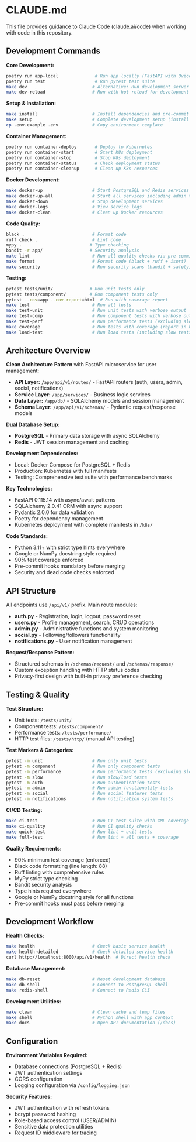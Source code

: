 # CLAUDE.md

This file provides guidance to Claude Code (claude.ai/code) when working with code in this repository.

## Development Commands

**Core Development:**

```bash
poetry run app-local              # Run app locally (FastAPI with Uvicorn)
poetry run test                   # Run pytest test suite
make dev                         # Alternative: Run development server
make dev-reload                  # Run with hot reload for development
```

**Setup & Installation:**

```bash
make install                     # Install dependencies and pre-commit hooks
make setup                       # Complete development setup (install + docker)
cp .env.example .env             # Copy environment template
```

**Container Management:**

```bash
poetry run container-deploy       # Deploy to Kubernetes
poetry run container-start        # Start K8s deployment
poetry run container-stop         # Stop K8s deployment
poetry run container-status       # Check deployment status
poetry run container-cleanup      # Clean up K8s resources
```

**Docker Development:**

```bash
make docker-up                   # Start PostgreSQL and Redis services
make docker-up-all               # Start all services including admin tools
make docker-down                 # Stop development services
make docker-logs                 # View service logs
make docker-clean                # Clean up Docker resources
```

**Code Quality:**

```bash
black .                          # Format code
ruff check .                     # Lint code
mypy .                          # Type checking
bandit -r app/                  # Security analysis
make lint                        # Run all quality checks via pre-commit
make format                      # Format code (black + ruff + isort)
make security                    # Run security scans (bandit + safety)
```

**Testing:**

```bash
pytest tests/unit/              # Run unit tests only
pytest tests/component/         # Run component tests only
pytest --cov=app --cov-report=html  # Run with coverage report
make test                        # Run all tests
make test-unit                   # Run unit tests with verbose output
make test-comp                   # Run component tests with verbose output
make test-perf                   # Run performance tests (excluding slow)
make coverage                    # Run tests with coverage (report in htmlcov/)
make load-test                   # Run load tests (including slow tests)
```

## Architecture Overview

**Clean Architecture Pattern** with FastAPI microservice for user management:

- **API Layer:** `/app/api/v1/routes/` - FastAPI routers (auth, users, admin, social, notifications)
- **Service Layer:** `/app/services/` - Business logic services
- **Data Layer:** `/app/db/` - SQLAlchemy models and session management
- **Schema Layer:** `/app/api/v1/schemas/` - Pydantic request/response models

**Dual Database Setup:**

- **PostgreSQL** - Primary data storage with async SQLAlchemy
- **Redis** - JWT session management and caching

**Development Dependencies:**

- Local: Docker Compose for PostgreSQL + Redis
- Production: Kubernetes with full manifests
- Testing: Comprehensive test suite with performance benchmarks

**Key Technologies:**

- FastAPI 0.115.14 with async/await patterns
- SQLAlchemy 2.0.41 ORM with async support
- Pydantic 2.0.0 for data validation
- Poetry for dependency management
- Kubernetes deployment with complete manifests in `/k8s/`

**Code Standards:**

- Python 3.11+ with strict type hints everywhere
- Google or NumPy docstring style required
- 90% test coverage enforced
- Pre-commit hooks mandatory before merging
- Security and dead code checks enforced

## API Structure

All endpoints use `/api/v1/` prefix. Main route modules:

- **auth.py** - Registration, login, logout, password reset
- **users.py** - Profile management, search, CRUD operations
- **admin.py** - Administrative functions and system monitoring
- **social.py** - Following/followers functionality
- **notifications.py** - User notification management

**Request/Response Pattern:**

- Structured schemas in `/schemas/request/` and `/schemas/response/`
- Custom exception handling with HTTP status codes
- Privacy-first design with built-in privacy preference checking

## Testing & Quality

**Test Structure:**

- Unit tests: `/tests/unit/`
- Component tests: `/tests/component/`
- Performance tests: `/tests/performance/`
- HTTP test files: `/tests/http/` (manual API testing)

**Test Markers & Categories:**

```bash
pytest -m unit                   # Run only unit tests
pytest -m component              # Run only component tests
pytest -m performance            # Run performance tests (excluding slow)
pytest -m slow                   # Run slow/load tests
pytest -m auth                   # Run authentication tests
pytest -m admin                  # Run admin functionality tests
pytest -m social                 # Run social features tests
pytest -m notifications          # Run notification system tests
```

**CI/CD Testing:**

```bash
make ci-test                     # Run CI test suite with XML coverage
make ci-quality                  # Run CI quality checks
make quick-test                  # Run lint + unit tests
make full-test                   # Run lint + all tests + coverage
```

**Quality Requirements:**

- 90% minimum test coverage (enforced)
- Black code formatting (line length: 88)
- Ruff linting with comprehensive rules
- MyPy strict type checking
- Bandit security analysis
- Type hints required everywhere
- Google or NumPy docstring style for all functions
- Pre-commit hooks must pass before merging

## Development Workflow

**Health Checks:**

```bash
make health                      # Check basic service health
make health-detailed             # Check detailed service health
curl http://localhost:8000/api/v1/health  # Direct health check
```

**Database Management:**

```bash
make db-reset                    # Reset development database
make db-shell                    # Connect to PostgreSQL shell
make redis-shell                 # Connect to Redis CLI
```

**Development Utilities:**

```bash
make clean                       # Clean cache and temp files
make shell                       # Python shell with app context
make docs                        # Open API documentation (/docs)
```

## Configuration

**Environment Variables Required:**

- Database connections (PostgreSQL + Redis)
- JWT authentication settings
- CORS configuration
- Logging configuration via `/config/logging.json`

**Security Features:**

- JWT authentication with refresh tokens
- bcrypt password hashing
- Role-based access control (USER/ADMIN)
- Sensitive data protection utilities
- Request ID middleware for tracing
